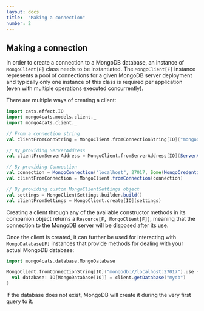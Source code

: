 ```yaml
---
layout: docs
title:  "Making a connection"
number: 2
---
```


## Making a connection

In order to create a connection to a MongoDB database, an instance of `MongoClient[F]` class needs to be instantiated. 
The `MongoClient[F]` instance represents a pool of connections for a given MongoDB server deployment and typically
only one instance of this class is required per application (even with multiple operations executed concurrently).

There are multiple ways of creating a client:

```scala
import cats.effect.IO
import mongo4cats.models.client._
import mongo4cats.client._

// From a connection string
val clientFromConnString = MongoClient.fromConnectionString[IO]("mongodb://localhost:27017")

// By providing ServerAddress
val clientFromServerAddress = MongoClient.fromServerAddress[IO](ServerAddress("localhost", 27017))

// By providing Connection
val connection = MongoConnection("localhost", 27017, Some(MongoCredential("username", "password")), MongoConnectionType.Srv)
val clientFromConnection = MongoClient.fromConnection(connection)

// By providing custom MongoClientSettings object
val settings = MongoClientSettings.builder.build()
val clientFromSettings = MongoClient.create[IO](settings)
```

Creating a client through any of the available constructor methods in its companion object returns a `Resource[F, MongoClient[F]]`, meaning that the connection to the MongoDB server will be disposed after its use.

Once the client is created, it can further be used for interacting with `MongoDatabase[F]` instances that provide methods for dealing with your actual MongoDB database:

```scala
import mongo4cats.database.MongoDatabase

MongoClient.fromConnectionString[IO]("mongodb://localhost:27017").use { client =>
  val database: IO[MongoDatabase[IO]] = client.getDatabase("mydb")
}
```

If the database does not exist, MongoDB will create it during the very first query to it.